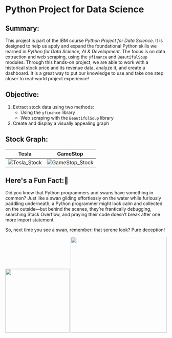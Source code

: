 # Python Project for Data Science

## Summary: 

This project is part of the IBM course *Python Project for Data Science*. It is designed to help us apply and expand the foundational Python skills we learned in *Python for Data Science, AI & Development*. The focus is on data extraction and web scraping, using the `yfinance` and `BeautifulSoup` modules. Through this hands-on project, we are able to work with a historical stock price and its revenue data, analyze it, and create a dashboard. It is a great way to put our knowledge to use and take one step closer to real-world project experience!

## Objective:

1. Extract stock data using two methods:
   - Using the `yfinance` library
   - Web scraping with the `BeautifulSoup` library
2. Create and display a visually appealing graph

## Stock Graph:



Tesla            |  GameStop 
:-------------------------:|:-------------------------:
![Tesla_Stock](https://github.com/user-attachments/assets/35c35fa4-31a8-4371-a463-058eef100173)  |  ![GameStop_Stock](https://github.com/user-attachments/assets/07e8629a-3e26-41a7-ad53-c9789b83fad7)

## Here's a Fun Fact:🦢
Did you know that Python programmers and swans have something in common? Just like a swan gliding effortlessly on the water while furiously paddling underneath, a Python programmer might look calm and collected on the outside—but behind the scenes, they’re frantically debugging, searching Stack Overflow, and praying their code doesn’t break after one more import statement.

So, next time you see a swan, remember: that serene look? Pure deception!

<img src="https://openclipart.org/image/2400px/svg_to_png/28580/kablam-Number-Animals-1.png" width="200"/> <img src="https://openclipart.org/download/71101/two.svg" width="300"/>
